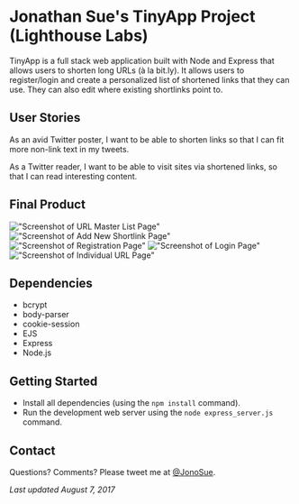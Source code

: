 # Jonathan Sue's TinyApp Project (Lighthouse Labs)

TinyApp is a full stack web application built with Node and Express that allows users to shorten long URLs (à la bit.ly). It allows users to register/login and create a personalized list of shortened links that they can use. They can also edit where existing shortlinks point to.


## User Stories

As an avid Twitter poster,
I want to be able to shorten links
so that I can fit more non-link text in my tweets.

As a Twitter reader,
I want to be able to visit sites via shortened links,
so that I can read interesting content.


## Final Product

!["Screenshot of URL Master List Page"](https://raw.githubusercontent.com/jonosue/tinyapp-project/master/docs/url-list-page.png)
!["Screenshot of Add New Shortlink Page"](https://raw.githubusercontent.com/jonosue/tinyapp-project/master/docs/new-urls-page.png)
!["Screenshot of Registration Page"](https://raw.githubusercontent.com/jonosue/tinyapp-project/master/docs/register-page.png)
!["Screenshot of Login Page"](https://raw.githubusercontent.com/jonosue/tinyapp-project/master/docs/login-page.png)
!["Screenshot of Individual URL Page"](https://raw.githubusercontent.com/jonosue/tinyapp-project/master/docs/individual-url-page.png)


## Dependencies

- bcrypt
- body-parser
- cookie-session
- EJS
- Express
- Node.js

## Getting Started

- Install all dependencies (using the `npm install` command).
- Run the development web server using the `node express_server.js` command.

## Contact

Questions? Comments? Please tweet me at [@JonoSue](http://twitter.com/JonoSue).


*Last updated August 7, 2017*